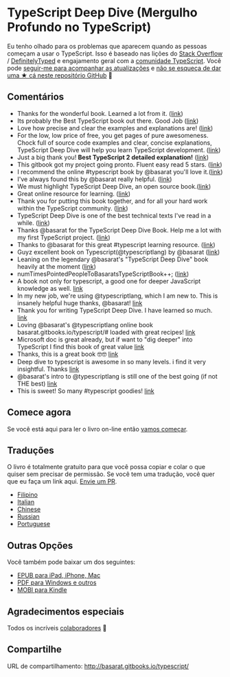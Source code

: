 TypeScript Deep Dive (Mergulho Profundo no TypeScript)
=======

Eu tenho olhado para os problemas que aparecem quando as pessoas começam a usar o TypeScript. Isso é baseado nas lições do [Stack Overflow](http://stackoverflow.com/tags/typescript/topusers) / [DefinitelyTyped](https://github.com/DefinitelyTyped/) e engajamento geral com a [comunidade TypeScript](https://github.com/TypeStrong/). Você pode [seguir-me para acompanhar as atualizações](https://twitter.com/basarat) e [não se esqueça de dar uma ★ cá neste repositório GitHub](https://github.com/basarat/typescript-book) 🌹

## Comentários

* Thanks for the wonderful book. Learned a lot from it. ([link](https://www.gitbook.com/book/basarat/typescript/discussions/21#comment-1468279131934))
* Its probably the Best TypeScript book out there. Good Job ([link](https://twitter.com/thelondonjs/status/756419561570852864))
* Love how precise and clear the examples and explanations are! ([link](https://twitter.com/joe_mighty/status/758290957280346112))
* For the low, low price of free, you get pages of pure awesomeness. Chock full of source code examples and clear, concise explanations, TypeScript Deep Dive will help you learn TypeScript development. ([link](https://www.nativescript.org/blog/details/free-book-typescript-deep-dive))
* Just a big thank you! **Best TypeScript 2 detailed explanation!** ([link](https://www.gitbook.com/book/basarat/typescript/discussions/38))
* This gitbook got my project going pronto. Fluent easy read 5 stars. ([link](https://twitter.com/thebabellion/status/779888195559235584))
* I recommend the online #typescript book by @basarat you'll love it.([link](https://twitter.com/markpieszak/status/788099306590969860))
* I've always found this by @basarat really helpful. ([link](https://twitter.com/Brocco/status/789887640656945152))
* We must highlight TypeScript Deep Dive, an open source book.([link](https://www.siliconrepublic.com/enterprise/typescript-programming-javascript))
* Great online resource for learning. ([link](https://twitter.com/rdfuhr/status/790193307708076035))
* Thank you for putting this book together, and for all your hard work within the TypeScript community. ([link](https://github.com/basarat/typescript-book/pull/183#issuecomment-257799713))
* TypeScript Deep Dive is one of the best technical texts I've read in a while. ([link](https://twitter.com/borekb/status/794287092272599040))
* Thanks @basarat for the TypeScript Deep Dive Book. Help me a lot with my first TypeScript project. ([link](https://twitter.com/betolinck/status/797901548562960384))
* Thanks to @basarat for this great #typescript learning resource. ([link](https://twitter.com/markuse1501/status/799116176815230976))
* Guyz excellent book on Typescript(@typescriptlang) by @basarat ([link](https://twitter.com/deeinlove/status/813245965507260417))
* Leaning on the legendary @basarat's "TypeScript Deep Dive" book heavily at the moment ([link](https://twitter.com/sitapati/status/814379404956532737))
* numTimesPointedPeopleToBasaratsTypeScriptBook++; ([link](https://twitter.com/brocco/status/814227741696462848))
* A book not only for typescript, a good one for deeper JavaScript knowledge as well. [link](https://www.gitbook.com/book/basarat/typescript/discussions/59)
* In my new job, we're using @typescriptlang, which I am new to. This is insanely helpful huge thanks, @basarat! [link](https://twitter.com/netchkin/status/855339390566096896)
* Thank you for writing TypeScript Deep Dive. I have learned so much. [link](https://twitter.com/buctwbzs/status/857198618704355328?refsrc=email&s=11)
* Loving @basarat's @typescriptlang online book basarat.gitbooks.io/typescript/# loaded with great recipes! [link](https://twitter.com/ericliprandi/status/857608837309677568)
* Microsoft doc is great already, but if want to "dig deeper" into TypeScript I find this book of great value  [link](https://twitter.com/caludio/status/876729910550831104)
* Thanks, this is a great book 🤓🤓 [link](https://twitter.com/jjwonmin/status/885666375548547073)
* Deep dive to typescript is awesome in so many levels. i find it very insightful. Thanks [link](https://twitter.com/orenmizr/status/891083492787970053)
* @basarat's intro to @typescriptlang is still one of the best going (if not THE best) [link](https://twitter.com/stevealee/status/953953255968698368)
* This is sweet! So many #typescript goodies! [link](https://twitter.com/pauliescanlon/status/989898852474998784)

## Comece agora
Se você está aqui para ler o livro on-line então [vamos começar](http://basarat.gitbooks.io/typescript/content/docs/getting-started.html).

## Traduções 
O livro é totalmente gratuito para que você possa copiar e colar o que quiser sem precisar de permissão. Se você tem uma tradução, você quer que eu faça um link aqui. [Envie um PR](https://github.com/basarat/typescript-book/edit/master/README.md).
* [Filipino](https://github.com/themarshann/typescript-book-fil)
* [Italian](https://github.com/TizioFittizio/typescript-book)
* [Chinese](https://github.com/jkchao/typescript-book-chinese)
* [Russian](https://github.com/etroynov/typescript-book)
* [Portuguese](https://github.com/overlineink/typescript-book)

## Outras Opções
Você também pode baixar um dos seguintes:
* [EPUB para iPad, iPhone, Mac](https://www.gitbook.com/download/epub/book/basarat/typescript)
* [PDF para Windows e outros](https://www.gitbook.com/download/pdf/book/basarat/typescript)
* [MOBI para Kindle](https://www.gitbook.com/download/mobi/book/basarat/typescript)

## Agradecimentos especiais
Todos os incríveis [colaboradores](https://github.com/basarat/typescript-book/graphs/contributors) 🌹

## Compartilhe
URL de compartilhamento: http://basarat.gitbooks.io/typescript/
